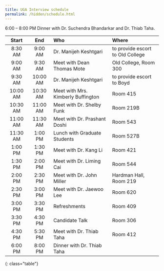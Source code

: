```yaml
---
title: UGA Interview schedule
permalink: /hidden/schedule.html
---
```


6:00 – 8:00 PM  Dinner with Dr. Suchendra Bhandarkar and Dr. Thiab Taha.


| **Start** | **End** | **Who** | **Where** |
|:---------:|:-------:|:--------|:----------|
| 8:30 AM | 9:00 AM | Dr. Manijeh Keshtgari | to provide escort to Old College |
| 9:00 AM | 9:30 AM | Meet with Dean Thomas Mote | Old College, Room 300 |
| 9:30 AM | 10:00 AM | Dr. Manijeh Keshtgari | to provide escort to Boyd |
| 10:00 AM | 10:30 AM | Meet with Mrs. Kimberly Buffington | Room 415 |
| 10:30 AM | 11:00 AM | Meet with Dr. Shelby Funk | Room 219B |
| 11:00 AM | 11:30 AM | Meet with Dr. Prashant Doshi | Room 543 |
| 11:30 AM | 1:00 PM | Lunch with Graduate Students | Room 527B |
| 1:00 PM | 1:30 PM | Meet with Dr. Kang Li | Room 421 |
| 1:30 PM | 2:00 PM | Meet with Dr. Liming Cai | Room 544 |
| 2:00 PM | 2:30 PM | Meet with Dr. John Miller | Hardman Hall, Room 219 |
| 2:30 PM | 3:00 PM | Meet with Dr. Jaewoo Lee | Room 620 |
| 3:00 PM | 3:30 PM | Refreshments | Room 409 |
| 3:30 PM | 4:30 PM | Candidate Talk | Room 306 |
| 4:30 PM | 5:30 PM | Meet with Dr. Thiab Taha | Room 412 |
| 6:00 PM | 8:00 PM | Dinner with Dr. Thiab Taha |
{: class="table"}
